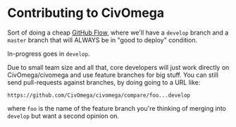 # Contributing to CivOmega

Sort of doing a cheap [GitHub Flow](http://scottchacon.com/2011/08/31/github-flow.html),
where we'll have a `develop` branch and a `master` branch that will ALWAYS be
in "good to deploy" condition.

In-progress goes in `develop`.

Due to small team size and all that, core developers will just work directly
on CivOmega/civomega and use feature branches for big stuff. You can still
send pull-requests against branches, by doing going to a URL like:

```https://github.com/CivOmega/civomega/compare/foo...develop```

where `foo` is the name of the feature branch you're thinking of merging into
`develop` but want a second opinion on.
